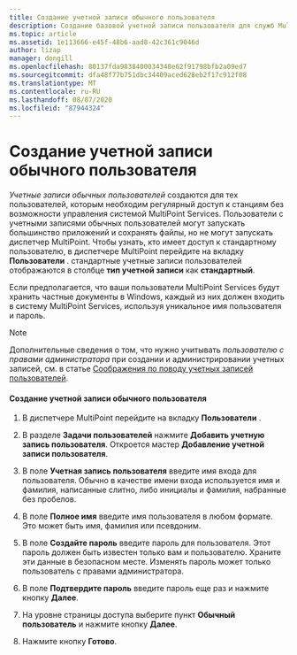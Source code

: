 ```yaml
---
title: Создание учетной записи обычного пользователя
description: Создание базовой учетной записи пользователя для служб MultiPoint
ms.topic: article
ms.assetid: 1e113666-e45f-48b6-aad8-42c361c9046d
author: lizap
manager: dongill
ms.openlocfilehash: 80137fda9838400034348e62f91798bfb2a09ed7
ms.sourcegitcommit: dfa48f77b751dbc34409aced628eb2f17c912f08
ms.translationtype: MT
ms.contentlocale: ru-RU
ms.lasthandoff: 08/07/2020
ms.locfileid: "87944324"
---
```

# <a name="create-a-standard-user-account"></a>Создание учетной записи обычного пользователя
*Учетные записи обычных пользователей* создаются для тех пользователей, которым необходим регулярный доступ к станциям без возможности управления системой MultiPoint Services. Пользователи с учетными записями обычных пользователей могут запускать большинство приложений и сохранять файлы, но не могут запускать диспетчер MultiPoint. Чтобы узнать, кто имеет доступ к стандартному пользователю, в диспетчере MultiPoint перейдите на вкладку **Пользователи** . стандартные учетные записи пользователей отображаются в столбце **тип учетной записи** как **стандартный**.

Если предполагается, что ваши пользователи MultiPoint Services будут хранить частные документы в Windows, каждый из них должен входить в систему MultiPoint Services, используя уникальное имя пользователя и пароль.

> [!NOTE]
> Дополнительные сведения о том, что нужно учитывать *пользователю с правами администратора* при создании и администрировании учетных записей, см. в статье [Соображения по поводу учетных записей пользователей](User-Account-Considerations.md).

#### <a name="to-create-a-standard-user-account"></a>Создание учетной записи обычного пользователя

1.  В диспетчере MultiPoint перейдите на вкладку **Пользователи** .

2.  В разделе **Задачи пользователей** нажмите **Добавить учетную запись пользователя**. Откроется мастер **Добавление учетной записи пользователя**.

3.  В поле **Учетная запись пользователя** введите имя входа для пользователя. Обычно в качестве имени входа используется имя и фамилия, написанные слитно, либо инициалы и фамилия, набранные без пробелов.

4.  В поле **Полное имя** введите имя пользователя в любом формате. Это может быть имя, фамилия или псевдоним.

5.  В поле **Создайте пароль** введите пароль для пользователя. Этот пароль должен быть известен только вам и пользователю. Храните эти данные в безопасном месте. Изменять пароль может только пользователь с правами администратора.

6.  В поле **Подтвердите пароль** введите пароль еще раз и нажмите кнопку **Далее**.

7.  На уровне страницы доступа выберите пункт **Обычный пользователь** и нажмите кнопку **Далее**.

8.  Нажмите кнопку **Готово**.